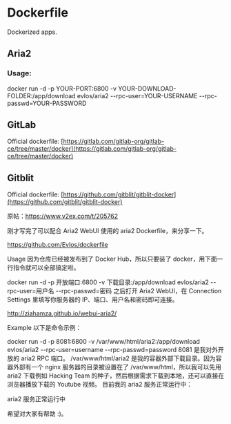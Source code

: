 # Dockerfile
Dockerized apps.

## Aria2

### Usage:

docker run -d -p YOUR-PORT:6800 -v YOUR-DOWNLOAD-FOLDER:/app/download evlos/aria2 --rpc-user=YOUR-USERNAME --rpc-passwd=YOUR-PASSWORD

## GitLab

Official dockerfile: [https://gitlab.com/gitlab-org/gitlab-ce/tree/master/docker](https://gitlab.com/gitlab-org/gitlab-ce/tree/master/docker)

## Gitblit

Official dockerfile: [https://github.com/gitblit/gitblit-docker](https://github.com/gitblit/gitblit-docker)



原帖：https://www.v2ex.com/t/205762


刚才写完了可以配合 Aria2 WebUI 使用的 aria2 Dockerfile，来分享一下。

https://github.com/Evlos/dockerfile

Usage
因为仓库已经被发布到了 Docker Hub，所以只要装了 docker，用下面一行指令就可以全部搞定啦。

docker run -d -p 开放端口:6800 -v 下载目录:/app/download evlos/aria2 --rpc-user=用户名 --rpc-passwd=密码
之后打开 Aria2 WebUI，在 Connection Settings 里填写你服务器的 IP、端口、用户名和密码即可连接。

http://ziahamza.github.io/webui-aria2/

Example
以下是命令示例：

docker run -d -p 8081:6800 -v /var/www/html/aria2:/app/download evlos/aria2 --rpc-user=username --rpc-passwd=password
8081 是我对外开放的 aria2 RPC 端口。
/var/www/html/aria2 是我的容器外部下载目录。因为容器外部有一个 nginx 服务器的目录被设置在了 /var/www/html，所以我可以先用 aria2 下载例如 Hacking Team 的种子，然后根据需求下载到本地，还可以直接在浏览器播放下载的 Youtube 视频。
目前我的 aria2 服务正常运行中：

aria2 服务正常运行中

希望对大家有帮助 :)。
